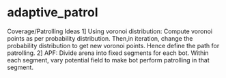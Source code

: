 # adaptive_patrol
Coverage/Patrolling  Ideas 1] Using voronoi distribution: Compute voronoi points as per probability distribution. Then,in iteration, change the probability distribution to get new voronoi points. Hence define the path for patrolling.  2] APF: Divide arena into fixed segments for each bot. Within each segment, vary potential field to make bot perform patrolling in that segment.
